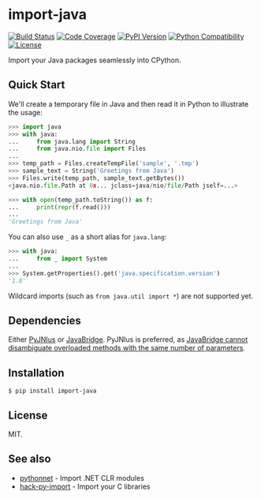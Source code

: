# import-java
[![Build Status](https://travis-ci.org/Arnie97/import-java.svg)](https://travis-ci.org/Arnie97/import-java)
[![Code Coverage](https://codecov.io/gh/Arnie97/import-java/branch/master/graph/badge.svg)](https://codecov.io/gh/Arnie97/import-java)
[![PyPI Version](https://img.shields.io/pypi/v/import-java.svg)](https://pypi.org/project/import-java)
[![Python Compatibility](https://img.shields.io/pypi/pyversions/import-java.svg)](https://pypi.org/project/import-java)
[![License](https://img.shields.io/pypi/l/import-java.svg)](LICENSE)

Import your Java packages seamlessly into CPython.

## Quick Start
We'll create a temporary file in Java and then read it in Python to illustrate the usage:

```python
>>> import java
>>> with java:
...     from java.lang import String
...     from java.nio.file import Files
...
>>> temp_path = Files.createTempFile('sample', '.tmp')
>>> sample_text = String('Greetings from Java')
>>> Files.write(temp_path, sample_text.getBytes())
<java.nio.file.Path at 0x... jclass=java/nio/file/Path jself=...>

>>> with open(temp_path.toString()) as f:
...     print(repr(f.read()))
...
'Greetings from Java'

```

You can also use `_` as a short alias for `java.lang`:

```python
>>> with java:
...     from _ import System
...
>>> System.getProperties().get('java.specification.version')
'1.8'

```

Wildcard imports (such as `from java.util import *`) are not supported yet.

## Dependencies
Either [PyJNIus](https://github.com/kivy/pyjnius) or [JavaBridge](https://github.com/LeeKamentsky/python-javabridge). PyJNIus is preferred, as [JavaBridge cannot disambiguate overloaded methods with the same number of parameters](https://github.com/LeeKamentsky/python-javabridge/issues/55).

## Installation
`$ pip install import-java`

## License
MIT.

## See also
* [pythonnet](https://github.com/pythonnet/pythonnet) - Import .NET CLR modules
* [hack-py-import](https://github.com/iblis17/hack-py-import) - Import your C libraries
